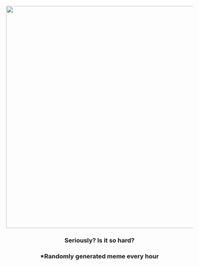 <p align="center">
        <img src="https://i.redd.it/825xhbi1cqn81.jpg" width="600" height="600">
        </p>
        <h3 align="center">Seriously? Is it so hard?</h3>
        <h3 align="center">*Randomly generated meme every hour</h3>
    